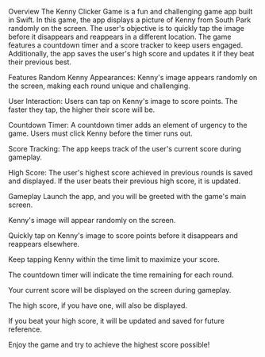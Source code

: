 Overview
The Kenny Clicker Game is a fun and challenging game app built in Swift. In this game, the app displays a picture of Kenny from South Park randomly on the screen. The user's objective is to quickly tap the image before it disappears and reappears in a different location. The game features a countdown timer and a score tracker to keep users engaged. Additionally, the app saves the user's high score and updates it if they beat their previous best.

Features
Random Kenny Appearances: Kenny's image appears randomly on the screen, making each round unique and challenging.

User Interaction: Users can tap on Kenny's image to score points. The faster they tap, the higher their score will be.

Countdown Timer: A countdown timer adds an element of urgency to the game. Users must click Kenny before the timer runs out.

Score Tracking: The app keeps track of the user's current score during gameplay.

High Score: The user's highest score achieved in previous rounds is saved and displayed. If the user beats their previous high score, it is updated.

Gameplay
Launch the app, and you will be greeted with the game's main screen.

Kenny's image will appear randomly on the screen.

Quickly tap on Kenny's image to score points before it disappears and reappears elsewhere.

Keep tapping Kenny within the time limit to maximize your score.

The countdown timer will indicate the time remaining for each round.

Your current score will be displayed on the screen during gameplay.

The high score, if you have one, will also be displayed.

If you beat your high score, it will be updated and saved for future reference.

Enjoy the game and try to achieve the highest score possible!
